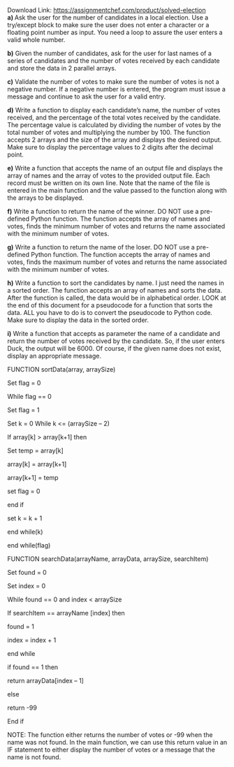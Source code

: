 Download Link: https://assignmentchef.com/product/solved-election
<br>
<strong>a) </strong>Ask the user for the number of candidates in a local election. Use a try/except block to make sure the user does not enter a character or a floating point number as input. You need a loop to assure the user enters a valid whole number.

<strong>b)</strong> Given the number of candidates, ask for the user for last names of a series of candidates and the number of votes received by each candidate and store the data in 2 parallel arrays.

<strong>c)</strong> Validate the number of votes to make sure the number of votes is not a negative number. If a negative number is entered, the program must issue a message and continue to ask the user for a valid entry.

<strong>d)</strong> Write a function to display each candidate’s name, the number of votes received, and the percentage of the total votes received by the candidate. The percentage value is calculated by dividing the number of votes by the total number of votes and multiplying the number by 100. The function accepts 2 arrays and the size of the array and displays the desired output. Make sure to display the percentage values to 2 digits after the decimal point.

<strong>e)</strong> Write a function that accepts the name of an output file and displays the array of names and the array of votes to the provided output file. Each record must be written on its own line. Note that the name of the file is entered in the main function and the value passed to the function along with the arrays to be displayed.

<strong>f)</strong> Write a function to return the name of the winner. DO NOT use a pre-defined Python function. The function accepts the array of names and votes, finds the minimum number of votes and returns the name associated with the minimum number of votes.

<strong>g)</strong> Write a function to return the name of the loser. DO NOT use a pre-defined Python function. The function accepts the array of names and votes, finds the maximum number of votes and returns the name associated with the minimum number of votes.

<strong>h)</strong> Write a function to sort the candidates by name. I just need the names in a sorted order. The function accepts an array of names and sorts the data. After the function is called, the data would be in alphabetical order. LOOK at the end of this document for a pseudocode for a function that sorts the data. ALL you have to do is to convert the pseudocode to Python code. Make sure to display the data in the sorted order.

<strong>i)</strong> Write a function that accepts as parameter the name of a candidate and return the number of votes received by the candidate. So, if the user enters Duck, the output will be 6000. Of course, if the given name does not exist, display an appropriate message.

FUNCTION sortData(array, arraySize)

Set flag = 0

While flag == 0

Set flag = 1

Set k = 0 While k &lt;= (arraySize – 2)

If array[k] &gt; array[k+1] then

Set temp = array[k]

array[k] = array[k+1]

array[k+1] = temp

set flag = 0

end if

set k = k + 1

end while(k)

end while(flag)

FUNCTION searchData(arrayName, arrayData, arraySize, searchItem)

Set found = 0

Set index = 0

While found == 0 and index &lt; arraySize

If searchItem == arrayName [index] then

found = 1

index = index + 1

end while

if found == 1 then

return arrayData[index – 1]

else

return -99

End if

NOTE: The function either returns the number of votes or -99 when the name was not found. In the main function, we can use this return value in an IF statement to either display the number of votes or a message that the name is not found.